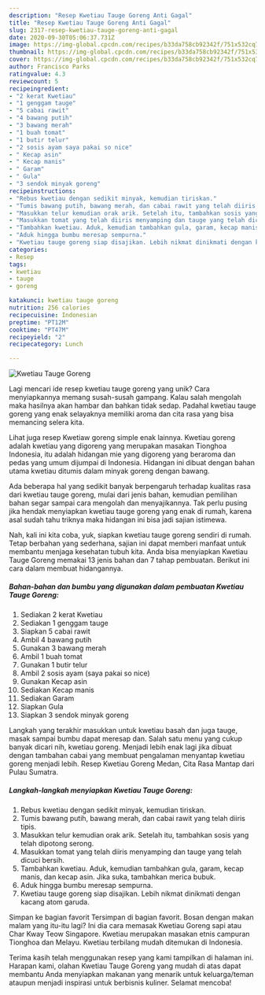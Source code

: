 ```yaml
---
description: "Resep Kwetiau Tauge Goreng Anti Gagal"
title: "Resep Kwetiau Tauge Goreng Anti Gagal"
slug: 2317-resep-kwetiau-tauge-goreng-anti-gagal
date: 2020-09-30T05:06:37.731Z
image: https://img-global.cpcdn.com/recipes/b33da758cb92342f/751x532cq70/kwetiau-tauge-goreng-foto-resep-utama.jpg
thumbnail: https://img-global.cpcdn.com/recipes/b33da758cb92342f/751x532cq70/kwetiau-tauge-goreng-foto-resep-utama.jpg
cover: https://img-global.cpcdn.com/recipes/b33da758cb92342f/751x532cq70/kwetiau-tauge-goreng-foto-resep-utama.jpg
author: Francisco Parks
ratingvalue: 4.3
reviewcount: 5
recipeingredient:
- "2 kerat Kwetiau"
- "1 genggam tauge"
- "5 cabai rawit"
- "4 bawang putih"
- "3 bawang merah"
- "1 buah tomat"
- "1 butir telur"
- "2 sosis ayam saya pakai so nice"
- " Kecap asin"
- " Kecap manis"
- " Garam"
- " Gula"
- "3 sendok minyak goreng"
recipeinstructions:
- "Rebus kwetiau dengan sedikit minyak, kemudian tiriskan."
- "Tumis bawang putih, bawang merah, dan cabai rawit yang telah diiris tipis."
- "Masukkan telur kemudian orak arik. Setelah itu, tambahkan sosis yang telah dipotong serong."
- "Masukkan tomat yang telah diiris menyamping dan tauge yang telah dicuci bersih."
- "Tambahkan kwetiau. Aduk, kemudian tambahkan gula, garam, kecap manis, dan kecap asin. Jika suka, tambahkan merica bubuk."
- "Aduk hingga bumbu meresap sempurna."
- "Kwetiau tauge goreng siap disajikan. Lebih nikmat dinikmati dengan kacang atom garuda."
categories:
- Resep
tags:
- kwetiau
- tauge
- goreng

katakunci: kwetiau tauge goreng 
nutrition: 256 calories
recipecuisine: Indonesian
preptime: "PT12M"
cooktime: "PT47M"
recipeyield: "2"
recipecategory: Lunch

---
```



![Kwetiau Tauge Goreng](https://img-global.cpcdn.com/recipes/b33da758cb92342f/751x532cq70/kwetiau-tauge-goreng-foto-resep-utama.jpg)

Lagi mencari ide resep kwetiau tauge goreng yang unik? Cara menyiapkannya memang susah-susah gampang. Kalau salah mengolah maka hasilnya akan hambar dan bahkan tidak sedap. Padahal kwetiau tauge goreng yang enak selayaknya memiliki aroma dan cita rasa yang bisa memancing selera kita.

Lihat juga resep Kwetiaw goreng simple enak lainnya. Kwetiau goreng adalah kwetiau yang digoreng yang merupakan masakan Tionghoa Indonesia, itu adalah hidangan mie yang digoreng yang beraroma dan pedas yang umum dijumpai di Indonesia. Hidangan ini dibuat dengan bahan utama kwetiau ditumis dalam minyak goreng dengan bawang.

Ada beberapa hal yang sedikit banyak berpengaruh terhadap kualitas rasa dari kwetiau tauge goreng, mulai dari jenis bahan, kemudian pemilihan bahan segar sampai cara mengolah dan menyajikannya. Tak perlu pusing jika hendak menyiapkan kwetiau tauge goreng yang enak di rumah, karena asal sudah tahu triknya maka hidangan ini bisa jadi sajian istimewa.


Nah, kali ini kita coba, yuk, siapkan kwetiau tauge goreng sendiri di rumah. Tetap berbahan yang sederhana, sajian ini dapat memberi manfaat untuk membantu menjaga kesehatan tubuh kita. Anda bisa menyiapkan Kwetiau Tauge Goreng memakai 13 jenis bahan dan 7 tahap pembuatan. Berikut ini cara dalam membuat hidangannya.

<!--inarticleads1-->

##### Bahan-bahan dan bumbu yang digunakan dalam pembuatan Kwetiau Tauge Goreng:

1. Sediakan 2 kerat Kwetiau
1. Sediakan 1 genggam tauge
1. Siapkan 5 cabai rawit
1. Ambil 4 bawang putih
1. Gunakan 3 bawang merah
1. Ambil 1 buah tomat
1. Gunakan 1 butir telur
1. Ambil 2 sosis ayam (saya pakai so nice)
1. Gunakan  Kecap asin
1. Sediakan  Kecap manis
1. Sediakan  Garam
1. Siapkan  Gula
1. Siapkan 3 sendok minyak goreng


Langkah yang terakhir masukkan untuk kwetiau basah dan juga tauge, masak sampai bumbu dapat meresap dan. Salah satu menu yang cukup banyak dicari nih, kwetiau goreng. Menjadi lebih enak lagi jika dibuat dengan tambahan cabai yang membuat pengalaman menyantap kwetiau goreng menjadi lebih. Resep Kwetiau Goreng Medan, Cita Rasa Mantap dari Pulau Sumatra. 

<!--inarticleads2-->

##### Langkah-langkah menyiapkan Kwetiau Tauge Goreng:

1. Rebus kwetiau dengan sedikit minyak, kemudian tiriskan.
1. Tumis bawang putih, bawang merah, dan cabai rawit yang telah diiris tipis.
1. Masukkan telur kemudian orak arik. Setelah itu, tambahkan sosis yang telah dipotong serong.
1. Masukkan tomat yang telah diiris menyamping dan tauge yang telah dicuci bersih.
1. Tambahkan kwetiau. Aduk, kemudian tambahkan gula, garam, kecap manis, dan kecap asin. Jika suka, tambahkan merica bubuk.
1. Aduk hingga bumbu meresap sempurna.
1. Kwetiau tauge goreng siap disajikan. Lebih nikmat dinikmati dengan kacang atom garuda.


Simpan ke bagian favorit Tersimpan di bagian favorit. Bosan dengan makan malam yang itu-itu lagi? Ini dia cara memasak Kwetiau Goreng sapi atau Char Kway Teow Singapore. Kwetiau merupakan masakan etnis campuran Tionghoa dan Melayu. Kwetiau terbilang mudah ditemukan di Indonesia. 

Terima kasih telah menggunakan resep yang kami tampilkan di halaman ini. Harapan kami, olahan Kwetiau Tauge Goreng yang mudah di atas dapat membantu Anda menyiapkan makanan yang menarik untuk keluarga/teman ataupun menjadi inspirasi untuk berbisnis kuliner. Selamat mencoba!
